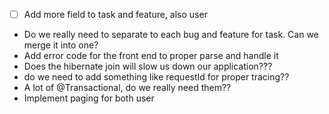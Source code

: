 - [ ] Add more field  to task and feature, also user
- Do we really need to separate to each bug and feature for task. Can we merge it into one?
- Add error code for the front end to proper parse and handle it
- Does the hibernate join will slow us down our application???
- do we need to add something like requestId for proper tracing??
- A lot of @Transactional, do we really need them??
- Implement paging for both user